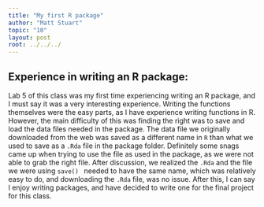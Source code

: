 ```yaml
---
title: "My first R package"
author: "Matt Stuart"
topic: "10"
layout: post
root: ../../../
---
```


## Experience in writing an R package:

Lab 5 of this class was my first time experiencing writing an R package, and I must say it was a very interesting experience.  Writing the functions themselves were the easy parts, as I have experience writing functions in R.  However, the main difficulty of this was finding the right was to save and load the data files needed in the package.  The data file we originally downloaded from the web was saved as a different name in ```R``` than what we used to save as a ```.Rda``` file in the package folder.  Definitely some snags came up when trying to use the file as used in the package, as we were not able to grab the right file.  After discussion, we realized the ```.Rda``` and the file we were using ```save() ``` needed to have the same name, which was relatively easy to do, and downloading the ```.Rda``` file, was no issue.  After this, I can say I enjoy writing packages, and have decided to write one for the final project for this class.
